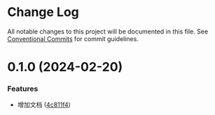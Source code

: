 # Change Log

All notable changes to this project will be documented in this file.
See [Conventional Commits](https://conventionalcommits.org) for commit guidelines.

# 0.1.0 (2024-02-20)


### Features

* 增加文档 ([4c811f4](https://github.com/WangXueLinA/dumi_document/commit/4c811f4c339debc0bfbcf9e6d6795a9eafd2a59f))

